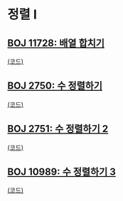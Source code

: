 # 정렬 I

## [BOJ 11728: 배열 합치기](https://www.acmicpc.net/problem/11728)
[(코드)](https://github.com/DJ-archive/Algorithm-DataStructure/blob/main/0minyoung0/algorithm/14_정렬1/Boj11728.java)

## [BOJ 2750: 수 정렬하기](https://www.acmicpc.net/problem/2750)
[(코드)](https://github.com/DJ-archive/Algorithm-DataStructure/blob/main/0minyoung0/algorithm/14_정렬1/Boj2750.java)

## [BOJ 2751: 수 정렬하기 2](https://www.acmicpc.net/problem/2751)
[(코드)](https://github.com/DJ-archive/Algorithm-DataStructure/blob/main/0minyoung0/algorithm/14_정렬1/Boj2751.java)

## [BOJ 10989: 수 정렬하기 3](https://www.acmicpc.net/problem/10989)
[(코드)](https://github.com/DJ-archive/Algorithm-DataStructure/blob/main/0minyoung0/algorithm/14_정렬1/Boj10989.java)
